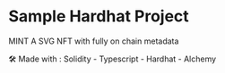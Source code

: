 # Sample Hardhat Project

MINT A SVG NFT with fully on chain metadata

🛠️ Made with : Solidity - Typescript - Hardhat - Alchemy
